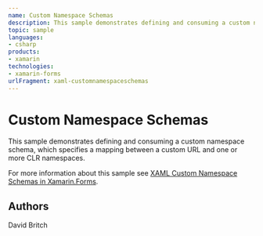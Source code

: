 ```yaml
---
name: Custom Namespace Schemas
description: This sample demonstrates defining and consuming a custom namespace schema, which specifies a mapping between a custom URL and one or more CLR namespaces. For more information about this sample see XAML Custom Namespace Schemas in Xamarin.Forms.
topic: sample
languages:
- csharp
products:
- xamarin
technologies:
- xamarin-forms
urlFragment: xaml-customnamespaceschemas
---
```

Custom Namespace Schemas
========================

This sample demonstrates defining and consuming a custom namespace schema, which specifies a mapping between a custom URL and one or more CLR namespaces.

For more information about this sample see [XAML Custom Namespace Schemas in Xamarin.Forms](https://docs.microsoft.com/xamarin/xamarin-forms/xaml/custom-namespace-schemas/).

Authors
-------

David Britch

